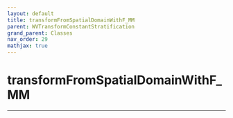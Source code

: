 ```yaml
---
layout: default
title: transformFromSpatialDomainWithF_MM
parent: WVTransformConstantStratification
grand_parent: Classes
nav_order: 29
mathjax: true
---
```


#  transformFromSpatialDomainWithF_MM




---


